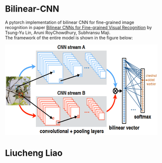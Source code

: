 # Bilinear-CNN
A pytorch implementation of bilinear CNN for fine-grained image recognition in paper [Bilinear CNNs for Fine-grained Visual
Recognition](https://arxiv.org/pdf/1504.07889.pdf) by Tsung-Yu Lin, Aruni RoyChowdhury, Subhransu Maji.  
The framework of the entire model is shown in the figure below:
<div align=center><img src="framework.png" width="600" height="300"/></div>

# Liucheng Liao

